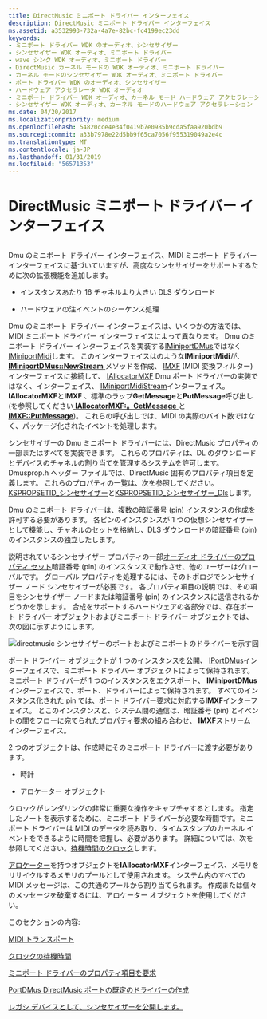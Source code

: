 ```yaml
---
title: DirectMusic ミニポート ドライバー インターフェイス
description: DirectMusic ミニポート ドライバー インターフェイス
ms.assetid: a3532993-732a-4a7e-82bc-fc4199ec23dd
keywords:
- ミニポート ドライバー WDK のオーディオ、シンセサイザー
- シンセサイザー WDK オーディオ、ミニポート ドライバー
- wave シンク WDK オーディオ、ミニポート ドライバー
- DirectMusic カーネル モードの WDK オーディオ、ミニポート ドライバー
- カーネル モードのシンセサイザー WDK オーディオ、ミニポート ドライバー
- ポート ドライバー WDK のオーディオ、シンセサイザー
- ハードウェア アクセラレータ WDK オーディオ
- ミニポート ドライバー WDK オーディオ、カーネル モード ハードウェア アクセラレーション
- シンセサイザー WDK オーディオ、カーネル モードのハードウェア アクセラレーション
ms.date: 04/20/2017
ms.localizationpriority: medium
ms.openlocfilehash: 54820cce4e34f0419b7e0985b9cda5faa920bdb9
ms.sourcegitcommit: a33b7978e22d5bb9f65ca7056f955319049a2e4c
ms.translationtype: MT
ms.contentlocale: ja-JP
ms.lasthandoff: 01/31/2019
ms.locfileid: "56571353"
---
```

# <a name="directmusic-miniport-driver-interface"></a>DirectMusic ミニポート ドライバー インターフェイス


## <span id="directmusic_miniport_driver_interface"></span><span id="DIRECTMUSIC_MINIPORT_DRIVER_INTERFACE"></span>


Dmu のミニポート ドライバー インターフェイス、MIDI ミニポート ドライバー インターフェイスに基づいていますが、高度なシンセサイザーをサポートするために次の拡張機能を追加します。

-   インスタンスあたり 16 チャネルより大きい DLS ダウンロード

-   ハードウェアの注イベントのシーケンス処理

Dmu のミニポート ドライバー インターフェイスは、いくつかの方法では、MIDI ミニポート ドライバー インターフェイスによって異なります。 Dmu のミニポート ドライバー インターフェイスを実装する[IMiniportDMus](https://msdn.microsoft.com/library/windows/hardware/ff536699)ではなく[IMiniportMidi](https://msdn.microsoft.com/library/windows/hardware/ff536703)します。 このインターフェイスはのような**IMiniportMidi**が、 [ **IMiniportDMus::NewStream** ](https://msdn.microsoft.com/library/windows/hardware/ff536701)メソッドを作成、 [IMXF](https://msdn.microsoft.com/library/windows/hardware/ff536782) (MIDI 変換フィルター) インターフェイスに接続して、 [IAllocatorMXF](https://msdn.microsoft.com/library/windows/hardware/ff536491) Dmu ポート ドライバーの実装ではなく、インターフェイス、 [IMiniportMidiStream](https://msdn.microsoft.com/library/windows/hardware/ff536704)インターフェイス。 **IAllocatorMXF**と**IMXF** 、標準のラップ**GetMessage**と**PutMessage**呼び出し (を参照してください[ **IAllocatorMXF:。GetMessage** ](https://msdn.microsoft.com/library/windows/hardware/ff536494)と[ **IMXF::PutMessage**](https://msdn.microsoft.com/library/windows/hardware/ff536791))。 これらの呼び出しでは、MIDI の実際のバイト数ではなく、パッケージ化されたイベントを処理します。

シンセサイザーの Dmu ミニポート ドライバーには、DirectMusic プロパティの一部またはすべてを実装できます。 これらのプロパティは、DL のダウンロードとデバイスのチャネルの割り当てを管理するシステムを許可します。 Dmusprop.h ヘッダー ファイルでは、DirectMusic 固有のプロパティ項目を定義します。 これらのプロパティの一覧は、次を参照してください。 [KSPROPSETID\_シンセサイザー](https://msdn.microsoft.com/library/windows/hardware/ff537486)と[KSPROPSETID\_シンセサイザー\_Dls](https://msdn.microsoft.com/library/windows/hardware/ff537488)します。

Dmu のミニポート ドライバーは、複数の暗証番号 (pin) インスタンスの作成を許可する必要があります。 各ピンのインスタンスが 1 つの仮想シンセサイザーとして機能し、チャネルのセットを格納し、DLS ダウンロードの暗証番号 (pin) のインスタンスの独立したします。

説明されているシンセサイザー プロパティの一部[オーディオ ドライバーのプロパティ セット](https://msdn.microsoft.com/library/windows/hardware/ff536197)暗証番号 (pin) のインスタンスで動作させ、他のユーザーはグローバルです。 グローバル プロパティを処理するには、そのトポロジでシンセサイザー ノード シンセサイザーが必要です。 各プロパティ項目の説明では、その項目をシンセサイザー ノードまたは暗証番号 (pin) のインスタンスに送信されるかどうかを示します。 合成をサポートするハードウェアの各部分では、存在ポート ドライバー オブジェクトおよびミニポート ドライバー オブジェクトでは、次の図に示すようにします。

![directmusic シンセサイザーのポートおよびミニポートのドライバーを示す図](images/dmkmport.png)

ポート ドライバー オブジェクトが 1 つのインスタンスを公開、 [IPortDMus](https://msdn.microsoft.com/library/windows/hardware/ff536879)インターフェイスで、ミニポート ドライバー オブジェクトによって保持されます。 ミニポート ドライバーが 1 つのインスタンスをエクスポート、 **IMiniportDMus**インターフェイスで、ポート、ドライバーによって保持されます。 すべてのインスタンス化された pin では、ポート ドライバー要求に対応する**IMXF**インターフェイス。 とこのインスタンスと、システム間の通信は、暗証番号 (pin) とイベントの間をフローに宛てられたプロパティ要求の組み合わせ、 **IMXF**ストリーム インターフェイス。

2 つのオブジェクトは、作成時にそのミニポート ドライバーに渡す必要があります。

-   時計

-   アロケーター オブジェクト

クロックがレンダリングの非常に重要な操作をキャプチャするとします。 指定したノートを表示するために、ミニポート ドライバーが必要な時間です。ミニポート ドライバーは MIDI のデータを読み取り、タイムスタンプのカーネル イベントをできるように時間を把握し、必要があります。 詳細については、次を参照してください。[待機時間のクロック](latency-clocks.md)します。

[アロケーター](allocator.md)を持つオブジェクトを**IAllocatorMXF**インターフェイス、メモリをリサイクルするメモリのプールとして使用されます。 システム内のすべての MIDI メッセージは、この共通のプールから割り当てられます。 作成または個々 のメッセージを破棄するには、アロケーター オブジェクトを使用してください。

このセクションの内容:

[MIDI トランスポート](midi-transport.md)

[クロックの待機時間](latency-clocks.md)

[ミニポート ドライバーのプロパティ項目を要求](miniport-driver-property-item-requests.md)

[PortDMus DirectMusic ポートの既定のドライバーの作成](making-portdmus-the-default-directmusic-port-driver.md)

[レガシ デバイスとして、シンセサイザーを公開します。](exposing-your-synthesizer-as-a-legacy-device.md)

 

 




